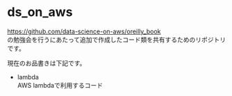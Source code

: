 # ds_on_aws  
https://github.com/data-science-on-aws/oreilly_book  
の勉強会を行うにあたって追加で作成したコード類を共有するためのリポジトリです。

現在のお品書きは下記です。
- lambda  
  AWS lambdaで利用するコード
